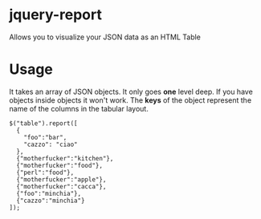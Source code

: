 # jquery-report

Allows you to visualize your JSON data as an HTML Table

# Usage

It takes an array of JSON objects. It only goes **one** level deep. If you have objects inside objects it won't work. The **keys** of the object represent the name of the columns in the tabular layout.

    $("table").report([
      {
        "foo":"bar",
        "cazzo": "ciao"
      },
      {"motherfucker":"kitchen"},
      {"motherfucker":"food"},
      {"perl":"food"},
      {"motherfucker":"apple"},
      {"motherfucker":"cacca"},
      {"foo":"minchia"},
      {"cazzo":"minchia"}
    ]);
